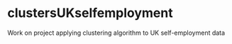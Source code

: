 # clustersUKselfemployment
Work on project applying clustering algorithm to UK self-employment data
